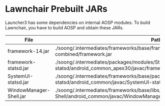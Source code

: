 # Lawnchair Prebuilt JARs

Launcher3 has some dependencies on internal AOSP modules. 
To build Lawnchair, you have to build AOSP and obtain these JARs.

| File                    | Path                                                                                                                             |
|-------------------------|----------------------------------------------------------------------------------------------------------------------------------|
| framework-14.jar        | ./soong/.intermediates/frameworks/base/framework/android_common/turbine-combined/framework.jar                                   |
| framework-statsd.jar    | ./soong/.intermediates/packages/modules/StatsD/framework/framework-statsd/android_common_apex30/javac/framework-statsd.jar       |
| SystemUI-statsd.jar     | ./soong/.intermediates/frameworks/base/packages/SystemUI/shared/SystemUI-statsd/android_common/javac/SystemUI-statsd.jar         |
| WindowManager-Shell.jar | ./soong/.intermediates/frameworks/base/libs/WindowManager/Shell/WindowManager-Shell/android_common/javac/WindowManager-Shell.jar |

<!-- What about SystemUI Core? -->

<!-- 
core.jar, core-all.jar, libGoogleFeed.jar, seeder.jar, wmshell-aidls.jar, WindowsManager-Shell.jar

I suspect that these are legacy JARS because I couldn't find usage of it.
-->

